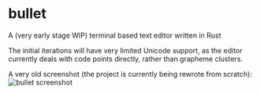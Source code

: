 # bullet
A (very early stage WIP) terminal based text editor written in Rust

The initial iterations will have very limited Unicode support, as the editor
currently deals with code points directly, rather than grapheme clusters.

A very old screenshot (the project is currently being rewrote from scratch):
![bullet screenshot](http://i.imgur.com/8wwiItW.png)
